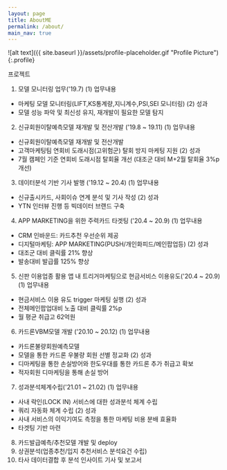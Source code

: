 ```yaml
---
layout: page
title: AboutME
permalink: /about/
main_nav: true
---
```


![alt text]({{ site.baseurl }}/assets/profile-placeholder.gif "Profile Picture"){:.profile}

프로젝트
1. 모델 모니터링 업무('19.7)
(1) 업무내용
- 마케팅 모델 모니터링(LIFT,KS통계량,지니계수,PSI,SEI 모니터링)
(2) 성과
- 모델 성능 파악 및 최신성 유지, 재개발이 필요한 모델 탐지
2. 신규회원이탈예측모델 재개발 및 전산개발 ('19.8 ~ 19.11)
(1) 업무내용
- 신규회원이탈예측모델 재개발 및 전산개발
- 고객마케팅팀 연회비 도래시점(고위험군) 탈회 방지 마케팅 지원
(2) 성과
- 7월 캠페인 기준 연회비 도래시점 탈회율 개선 (대조군 대비 M+2월 탈회율 3%p 개선)
3. 데이터분석 기반 기사 발행 ('19.12 ~ 20.4)
(1) 업무내용
- 신규출시카드, 사회이슈 연계 분석 및 기사 작성
(2) 성과
- YTN 인터뷰 진행 등 빅데이터 브랜드 구축
4. APP MARKETING을 위한 주력카드 타겟팅 ('20.4 ~ 20.9)
(1) 업무내용
- CRM 인바운드: 카드추천 우선순위 제공
- 디지털마케팅: APP MARKETING(PUSH/개인화피드/메인팝업등)
(2) 성과
- 대조군 대비 클릭률 21% 향상
- 발송대비 발급률 125% 향상
5. 신판 이용업종 활용 앱 내 트리거마케팅으로 현금서비스 이용유도('20.4 ~ 20.9)
(1) 업무내용
- 현금서비스 이용 유도 trigger 마케팅 실행
(2) 성과
- 전체메인팝업대비 노출 대비 클릭률 2%p 
- 월 평균 취급고 62억원
6. 카드론VBM모델 개발 ('20.10 ~ 20.12)
(1) 업무내용
- 카드론불량회원예측모델
- 모델을 통한 카드론 우불량 회원 선별 정교화
(2) 성과
- 디마케팅을 통한 손실방어와 한도우대를 통한 카드론 추가 취급고 확보
- 적자회원 디마케팅을 통해 손실 방어
7. 성과분석체계수립('21.01 ~ 21.02)
(1) 업무내용
- 사내 락인(LOCK IN) 서비스에 대한 성과분석 체계 수립
- 쿼리 자동화 체계 수립
(2) 성과
- 사내 서비스의 이익기여도 측정을 통한 마케팅 비용 분배 효율화
- 타겟팅 기반 마련
8. 카드발급예측/추천모델 개발 및 deploy
9. 상권분석(업종추천/입지 추천서비스 분석요건 수립)
10. 타사 데이터결합 후 분석 인사이트 기사 및 보고서 
